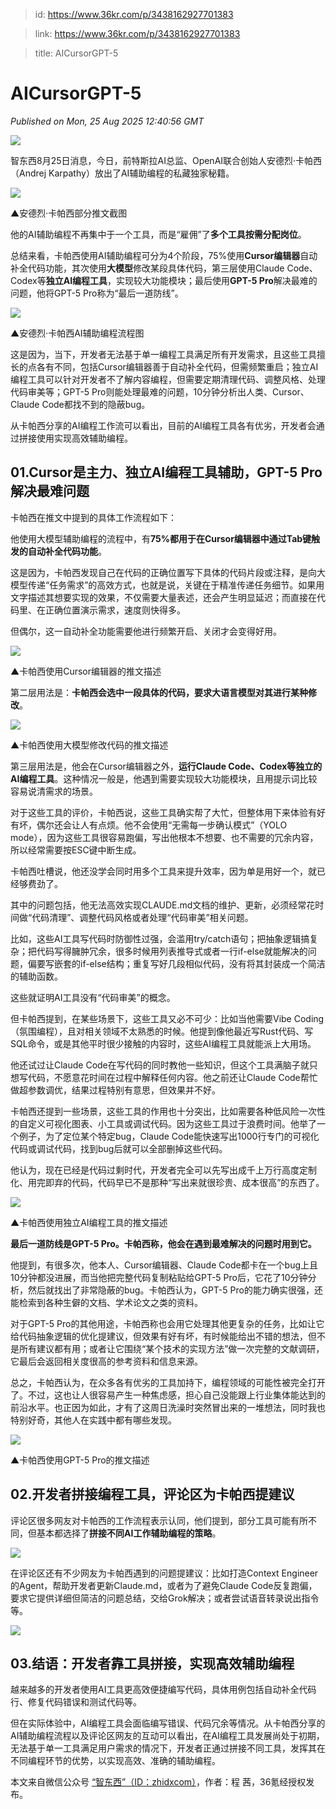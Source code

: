 > id: https://www.36kr.com/p/3438162927701383

> link: https://www.36kr.com/p/3438162927701383

> title: AICursorGPT-5

# AICursorGPT-5
_Published on Mon, 25 Aug 2025 12:40:56 GMT_

![](https://img.36krcdn.com/hsossms/20250825/v2_4a50d5dce48e418597584896e54679b8@000000_oswg930814oswg1080oswg460_img_000?x-oss-process=image/format,jpg/interlace,1)

智东西8月25日消息，今日，前特斯拉AI总监、OpenAI联合创始人安德烈·卡帕西（Andrej Karpathy）放出了AI辅助编程的私藏独家秘籍。

![](https://img.36krcdn.com/hsossms/20250825/v2_c2e5ac15c65e4109be547b6a1fe87abc@000000_oswg91863oswg780oswg406_img_000?x-oss-process=image/format,jpg/interlace,1)

▲安德烈·卡帕西部分推文截图

他的AI辅助编程不再集中于一个工具，而是“雇佣”了**多个工具按需分配岗位**。

总结来看，卡帕西使用AI辅助编程可分为4个阶段，75%使用**Cursor编辑器**自动补全代码功能，其次使用**大模型**修改某段具体代码，第三层使用Claude Code、Codex等**独立AI编程工具**，实现较大功能模块；最后使用**GPT-5 Pro**解决最难的问题，他将GPT-5 Pro称为“最后一道防线”。

![](https://img.36krcdn.com/hsossms/20250825/v2_4a52df54fe8644dd876a39622c97b0d4@000000_oswg36890oswg1080oswg404_img_000?x-oss-process=image/format,jpg/interlace,1)

▲安德烈·卡帕西AI辅助编程流程图

这是因为，当下，开发者无法基于单一编程工具满足所有开发需求，且这些工具擅长的点各有不同，包括Cursor编辑器善于自动补全代码，但需频繁重启；独立AI编程工具可以针对开发者不了解内容编程，但需要定期清理代码、调整风格、处理代码审美等；GPT-5 Pro则能处理最难的问题，10分钟分析出人类、Cursor、Claude Code都找不到的隐蔽bug。 

从卡帕西分享的AI编程工作流可以看出，目前的AI编程工具各有优劣，开发者会通过拼接使用实现高效辅助编程。 

**01.Cursor是主力、独立AI编程工具辅助，GPT-5 Pro解决最难问题**
-------------------------------------------

卡帕西在推文中提到的具体工作流程如下：

他使用大模型辅助编程的流程中，有**75%都用于在Cursor编辑器中通过Tab键触发的自动补全代码功能**。

这是因为，卡帕西发现自己在代码的正确位置写下具体的代码片段或注释，是向大模型传递“任务需求”的高效方式，也就是说，关键在于精准传递任务细节。如果用文字描述其想要实现的效果，不仅需要大量表述，还会产生明显延迟；而直接在代码里、在正确位置演示需求，速度则快得多。

但偶尔，这一自动补全功能需要他进行频繁开启、关闭才会变得好用。

![](https://img.36krcdn.com/hsossms/20250825/v2_25e0a750c31641da950a6c6ee430f509@000000_oswg443845oswg1080oswg736_img_000?x-oss-process=image/format,jpg/interlace,1)

▲卡帕西使用Cursor编辑器的推文描述

第二层用法是：**卡帕西会选中一段具体的代码，要求大语言模型对其进行某种修改**。

![](https://img.36krcdn.com/hsossms/20250825/v2_e06c02c81fd5400eb7dcdaaf7dafd8fd@000000_oswg53785oswg1080oswg127_img_000?x-oss-process=image/format,jpg/interlace,1)

▲卡帕西使用大模型修改代码的推文描述

第三层用法是，他会在Cursor编辑器之外，**运行Claude Code、Codex等独立的AI编程工具**。这种情况一般是，他遇到需要实现较大功能模块，且用提示词比较容易说清需求的场景。

对于这些工具的评价，卡帕西说，这些工具确实帮了大忙，但整体用下来体验有好有坏，偶尔还会让人有点烦。他不会使用“无需每一步确认模式”（YOLO mode），因为这些工具很容易跑偏，写出他根本不想要、也不需要的冗余内容，所以经常需要按ESC键中断生成。

卡帕西吐槽说，他还没学会同时用多个工具来提升效率，因为单是用好一个，就已经够费劲了。

其中的问题包括，他无法高效实现CLAUDE.md文档的维护、更新，必须经常花时间做“代码清理”、调整代码风格或者处理“代码审美”相关问题。

比如，这些AI工具写代码时防御性过强，会滥用try/catch语句；把抽象逻辑搞复杂；把代码写得臃肿冗余，很多时候用列表推导式或者一行if-else就能解决的问题，偏要写嵌套的if-else结构；重复写好几段相似代码，没有将其封装成一个简洁的辅助函数。

这些就证明AI工具没有“代码审美”的概念。

但卡帕西提到，在某些场景下，这些工具又必不可少：比如当他需要Vibe Coding（氛围编程），且对相关领域不太熟悉的时候。他提到像他最近写Rust代码、写SQL命令，或是其他平时很少接触的内容时，这些AI编程工具就能派上大用场。

他还试过让Claude Code在写代码的同时教他一些知识，但这个工具满脑子就只想写代码，不愿意花时间在过程中解释任何内容。他之前还让Claude Code帮忙做超参数调优，结果过程特别有意思，但效果并不好。

卡帕西还提到一些场景，这些工具的作用也十分突出，比如需要各种低风险一次性的自定义可视化图表、小工具或调试代码。因为这些工具过于浪费时间。他举了一个例子，为了定位某个特定bug，Claude Code能快速写出1000行专门的可视化代码或调试代码，找到bug后就可以全部删掉这些代码。

他认为，现在已经是代码过剩时代，开发者完全可以先写出成千上万行高度定制化、用完即弃的代码，代码早已不是那种“写出来就很珍贵、成本很高”的东西了。

![](https://img.36krcdn.com/hsossms/20250825/v2_694a628651ef476c81847aa386ebede6@000000_oswg1017818oswg1080oswg1272_img_000?x-oss-process=image/format,jpg/interlace,1)

▲卡帕西使用独立AI编程工具的推文描述

**最后一道防线是GPT-5 Pro。卡帕西称，他会在遇到最难解决的问题时用到它。**

他提到，有很多次，他本人、Cursor编辑器、Claude Code都卡在一个bug上且10分钟都没进展，而当他把完整代码复制粘贴给GPT-5 Pro后，它花了10分钟分析，然后就找出了非常隐蔽的bug。卡帕西认为，GPT-5 Pro的能力确实很强，还能检索到各种生僻的文档、学术论文之类的资料。

对于GPT-5 Pro的其他用途，卡帕西称也会用它处理其他更复杂的任务，比如让它给代码抽象逻辑的优化提建议，但效果有好有坏，有时候能给出不错的想法，但不是所有建议都有用；或者让它围绕“某个技术的实现方法”做一次完整的文献调研，它最后会返回相关度很高的参考资料和信息来源。

总之，卡帕西认为，在众多各有优劣的工具加持下，编程领域的可能性被完全打开了。不过，这也让人很容易产生一种焦虑感，担心自己没能跟上行业集体能达到的前沿水平。也正因为如此，才有了这周日洗澡时突然冒出来的一堆想法，同时我也特别好奇，其他人在实践中都有哪些发现。

![](https://img.36krcdn.com/hsossms/20250825/v2_92a5dc9123714191a7af59676e1bbf2f@000000_oswg47475oswg770oswg550_img_000?x-oss-process=image/format,jpg/interlace,1)

▲卡帕西使用GPT-5 Pro的推文描述

**02.开发者拼接编程工具，评论区为卡帕西提建议**
---------------------------

评论区很多网友对卡帕西的工作流程表示认同，他们提到，部分工具可能有所不同，但基本都选择了**拼接不同AI工作辅助编程的策略**。 

![](https://img.36krcdn.com/hsossms/20250825/v2_0efdc0f26e094316ba631238158e8f97@000000_oswg138603oswg782oswg956_img_000?x-oss-process=image/format,jpg/interlace,1)

在评论区还有不少网友为卡帕西遇到的问题提建议：比如打造Context Engineer的Agent，帮助开发者更新Claude.md，或者为了避免Claude Code反复跑偏，要求它提供详细但简洁的问题总结，交给Grok解决；或者尝试语音转录说出指令等。 

![](https://img.36krcdn.com/hsossms/20250825/v2_c1f8a3b337004743bb3fe66c24ac6e52@000000_oswg141173oswg784oswg856_img_000?x-oss-process=image/format,jpg/interlace,1)

**03.结语：开发者靠工具拼接，实现高效辅助编程**
---------------------------

越来越多的开发者使用AI工具更高效便捷编写代码，具体用例包括自动补全代码行、修复代码错误和测试代码等。 

但在实际体验中，AI编程工具会面临编写错误、代码冗余等情况。从卡帕西分享的AI辅助编程流程以及评论区网友的互动可以看出，在AI编程工具发展尚处于初期，无法基于单一工具满足用户需求的情况下，开发者正通过拼接不同工具，发挥其在不同编程环节的优势，以实现高效、准确的辅助编程。 

本文来自微信公众号 [“智东西”（ID：zhidxcom）](https://mp.weixin.qq.com/s?__biz=MzA4MTQ4NjQzMw==&mid=2652788094&idx=2&sn=b44823870a9d8abf533211f1766d7814&chksm=85172e9ddf96f256830a2a075009836f5621f356f1999e75f48b8ec4c779fc71104d836ed052&scene=0&xtrack=1#rd)，作者：程 茜，36氪经授权发布。
